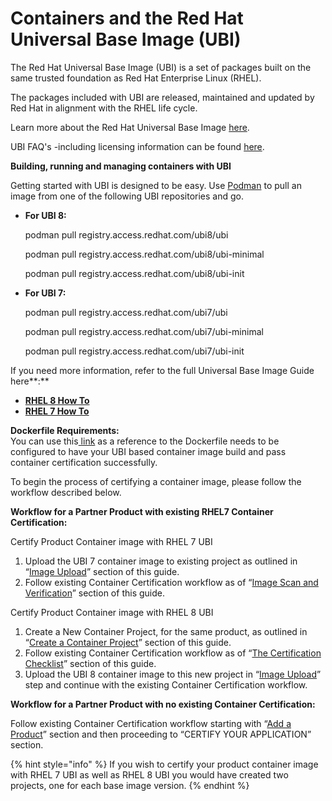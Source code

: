 # Containers and the Red Hat Universal Base Image \(UBI\)

The Red Hat Universal Base Image \(UBI\) is a set of packages built on the same trusted foundation as Red Hat Enterprise Linux \(RHEL\). 

The packages included with UBI are released, maintained and updated by Red Hat in alignment with the RHEL life cycle.

Learn more about the Red Hat Universal Base Image [here](https://connect.redhat.com/explore/red-hat-container-certification).

UBI FAQ's -including licensing information can be found [here](https://developers.redhat.com/articles/ubi-faq/?redirect_fragment=resources#error=login_required&state=e8bb7295-2fb7-40dc-8716-35b5a6324c22). 

**Building, running and managing containers with UBI**

Getting started with UBI is designed to be easy.  Use [Podman](https://developers.redhat.com/blog/2018/08/29/intro-to-podman/) to pull an image from one of the following UBI repositories and go.

* **For UBI 8:**

  podman pull registry.access.redhat.com/ubi8/ubi

  podman pull registry.access.redhat.com/ubi8/ubi-minimal

  podman pull registry.access.redhat.com/ubi8/ubi-init

* **For UBI 7:**

  podman pull registry.access.redhat.com/ubi7/ubi

  podman pull registry.access.redhat.com/ubi7/ubi-minimal

  podman pull registry.access.redhat.com/ubi7/ubi-init

If you need more information, refer to the full Universal Base Image Guide here**:**

* [**RHEL 8 How To**](https://access.redhat.com/documentation/en-us/red_hat_enterprise_linux/8/html-single/building_running_and_managing_containers/index?lb_target=stage#using_red_hat_universal_base_images_standard_minimal_and_runtimes)
* [**RHEL 7 How To**](https://access.redhat.com/documentation/en-us/red_hat_enterprise_linux_atomic_host/7/html-single/getting_started_with_containers/index#using_red_hat_universal_base_images_standard_minimal_and_runtimes)

**Dockerfile Requirements:**  
You can use this[ link](https://github.com/RHC4TP/starter/tree/master/Container%20Zone) as a reference to the Dockerfile needs to be configured to have your UBI based container image build and pass container certification successfully.

To begin the process of certifying a container image, please follow the workflow described below.

**Workflow for a Partner Product with existing RHEL7 Container Certification:**

Certify Product Container image with RHEL 7 UBI 

1. Upload the UBI 7 container image to existing project as outlined in  “[Image Upload](https://redhat-connect.gitbook.io/partner-guide-for-red-hat-openshift-and-container/certify-your-application/image-upload)” section of this guide.
2. Follow existing Container Certification workflow as of “[Image Scan and Verification](https://redhat-connect.gitbook.io/partner-guide-for-red-hat-openshift-and-container/certify-your-application/image-scan-and-verification#image-scan)” section of this guide.

Certify Product Container image with RHEL 8 UBI 

1. Create a New Container Project, for the same product, as outlined in “[Create a Container Project](https://redhat-connect.gitbook.io/partner-guide-for-red-hat-openshift-and-container/certify-your-application/create-a-container-project)” section of this guide.
2. Follow existing Container Certification workflow as of “[The Certification Checklist](https://redhat-connect.gitbook.io/partner-guide-for-red-hat-openshift-and-container/certify-your-application/the-certification-checklist)” section of this guide.
3. Upload the UBI 8 container image to this new project in “[Image Upload](https://redhat-connect.gitbook.io/partner-guide-for-red-hat-openshift-and-container/certify-your-application/image-upload)” step and continue with the existing Container Certification workflow.

**Workflow for a Partner Product with no existing Container Certification:**

Follow existing Container Certification workflow starting with “[Add a Product](https://redhat-connect.gitbook.io/partner-guide-for-red-hat-openshift-and-container/program-on-boarding/add-a-product)” section and then proceeding to “CERTIFY YOUR APPLICATION” section.

{% hint style="info" %}
If you wish to certify your product container image with RHEL 7 UBI as well as RHEL 8 UBI you would have created two projects, one for each base image version.
{% endhint %}

